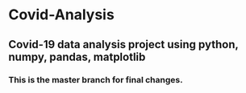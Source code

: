 # Covid-Analysis
## Covid-19 data analysis project using python, numpy, pandas, matplotlib

### This is the master branch for final changes.
